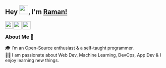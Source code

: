 ## Hey <img src="https://github.com/TheDudeThatCode/TheDudeThatCode/blob/master/Assets/Hi.gif" width="29px">, I'm [Raman!](https://github.com/Ramanbaral) 

<a href="https://www.linkedin.com/in/raman-baral-a69a081b1/">
  <img align="left" width="24px" src="https://cdn.jsdelivr.net/npm/simple-icons@v3/icons/linkedin.svg"  />
</a>
<a href="https://twitter.com/raman_baral_">
  <img align="left" width="26px" src="https://cdn.jsdelivr.net/npm/simple-icons@v3/icons/twitter.svg" />
</a>
<a href="mailto:ramanisstudent@gmail.com">
  <img align="left" width="26px" src="https://cdn.jsdelivr.net/npm/simple-icons@v3/icons/gmail.svg" />
</a>

<br />

### About Me 🚀
🎓 I’m an Open-Source enthusiast & a self-taught programmer. </br>
👨‍💻  I am passionate about Web Dev, Machine Learning, DevOps, App Dev & I enjoy learning new things. </br>
